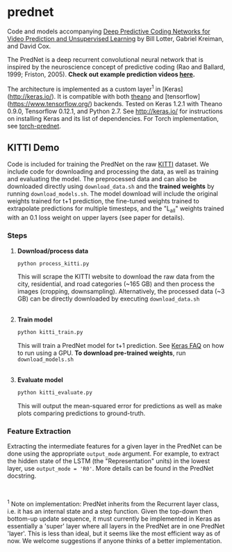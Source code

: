 # prednet

Code and models accompanying [Deep Predictive Coding Networks for Video Prediction and Unsupervised Learning](https://arxiv.org/abs/1605.08104) by Bill Lotter, Gabriel Kreiman, and David Cox.

The PredNet is a deep recurrent convolutional neural network that is inspired by the neuroscience concept of predictive coding (Rao and Ballard, 1999; Friston, 2005).
**Check out example prediction videos [here](https://coxlab.github.io/prednet/).**

The architecture is implemented as a custom layer<sup>1</sup> in [Keras] (http://keras.io/).
It is compatible with both [theano](http://deeplearning.net/software/theano/) and [tensorflow] (https://www.tensorflow.org/) backends.
Tested on Keras 1.2.1 with Theano 0.9.0, Tensorflow 0.12.1, and Python 2.7.
See http://keras.io/ for instructions on installing Keras and its list of dependencies.
For Torch implementation, see [torch-prednet](https://github.com/e-lab/torch-prednet).
<br>

## KITTI Demo

Code is included for training the PredNet on the raw [KITTI](http://www.cvlibs.net/datasets/kitti/) dataset.
We include code for downloading and processing the data, as well as training and evaluating the model.
The preprocessed data and can also be downloaded directly using `download_data.sh` and the **trained weights** by running `download_models.sh`.
The model download will include the original weights trained for t+1 prediction, the fine-tuned weights trained to extrapolate predictions for multiple timesteps,  and the "L<sub>all</sub>" weights trained with an 0.1 loss weight on upper layers (see paper for details).

### Steps
1. **Download/process data**
	```bash
	python process_kitti.py
	```
	This will scrape the KITTI website to download the raw data from the city, residential, and road categories (~165 GB) and then process the images (cropping, downsampling).
	Alternatively, the processed data (~3 GB) can be directly downloaded by executing `download_data.sh`
	<br>
	<br>

2. **Train model**
	```bash
	python kitti_train.py
	```
	This will train a PredNet model for t+1 prediction.
	See [Keras FAQ](http://keras.io/getting-started/faq/#how-can-i-run-keras-on-gpu) on how to run using a GPU.
	**To download pre-trained weights**, run `download_models.sh`
	<br>
	<br>

3. **Evaluate model**
	```bash
	python kitti_evaluate.py
	```
	This will output the mean-squared error for predictions as well as make plots comparing predictions to ground-truth.

### Feature Extraction
Extracting the intermediate features for a given layer in the PredNet can be done using the appropriate ```output_mode``` argument. For example, to extract the hidden state of the LSTM (the "Representation" units) in the lowest layer, use ```output_mode = 'R0'```. More details can be found in the PredNet docstring.

<br>

<sup>1</sup> Note on implementation:  PredNet inherits from the Recurrent layer class, i.e. it has an internal state and a step function. Given the top-down then bottom-up update sequence, it must currently be implemented in Keras as essentially a 'super' layer where all layers in the PredNet are in one PredNet 'layer'. This is less than ideal, but it seems like the most efficient way as of now. We welcome suggestions if anyone thinks of a better implementation.  
